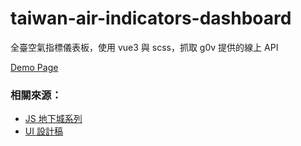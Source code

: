 # taiwan-air-indicators-dashboard
全臺空氣指標儀表板，使用 vue3 與 scss，抓取 g0v 提供的線上 API

[Demo Page](https://liaoyingkai.github.io/taiwan-air-indicators-dashboard/)

### 相關來源：

- [JS 地下城系列](https://courses.hexschool.com/p/javascript-js)
- [UI 設計稿](https://xd.adobe.com/spec/1e214feb-9f65-4c79-5adb-6919c1c7b8d7-6810/screen/dfcfc300-ec0f-4b70-bb23-7fc6be052a88/)



